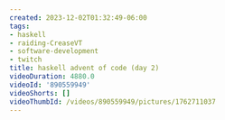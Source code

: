 ```yaml
---
created: 2023-12-02T01:32:49-06:00
tags:
- haskell
- raiding-CreaseVT
- software-development
- twitch
title: haskell advent of code (day 2)
videoDuration: 4880.0
videoId: '890559949'
videoShorts: []
videoThumbId: /videos/890559949/pictures/1762711037
---
```

